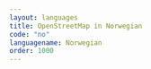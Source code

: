 ```yaml
---
layout: languages
title: OpenStreetMap in Norwegian
code: "no"
languagename: Norwegian
order: 1000
---
```

